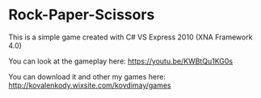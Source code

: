 # Rock-Paper-Scissors
This is a simple game created with C# VS Express 2010 (XNA Framework 4.0)

You can look at the gameplay here: https://youtu.be/KWBtQu1KG0s

You can download it and other my games here: http://kovalenkody.wixsite.com/kovdimay/games

